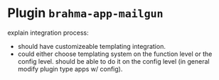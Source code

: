 # Plugin `brahma-app-mailgun`


explain integration process:

- should have customizeable templating integration.
- could either choose templating system on the function level or the config level. should be able to do it on the config level (in general modify plugin type apps w/ config).

